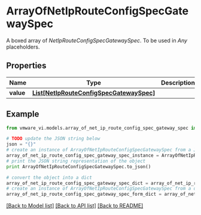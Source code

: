 # ArrayOfNetIpRouteConfigSpecGatewaySpec

A boxed array of *NetIpRouteConfigSpecGatewaySpec*. To be used in *Any* placeholders. 

## Properties
Name | Type | Description | Notes
------------ | ------------- | ------------- | -------------
**value** | [**List[NetIpRouteConfigSpecGatewaySpec]**](NetIpRouteConfigSpecGatewaySpec.md) |  | 

## Example

```python
from vmware_vi.models.array_of_net_ip_route_config_spec_gateway_spec import ArrayOfNetIpRouteConfigSpecGatewaySpec

# TODO update the JSON string below
json = "{}"
# create an instance of ArrayOfNetIpRouteConfigSpecGatewaySpec from a JSON string
array_of_net_ip_route_config_spec_gateway_spec_instance = ArrayOfNetIpRouteConfigSpecGatewaySpec.from_json(json)
# print the JSON string representation of the object
print ArrayOfNetIpRouteConfigSpecGatewaySpec.to_json()

# convert the object into a dict
array_of_net_ip_route_config_spec_gateway_spec_dict = array_of_net_ip_route_config_spec_gateway_spec_instance.to_dict()
# create an instance of ArrayOfNetIpRouteConfigSpecGatewaySpec from a dict
array_of_net_ip_route_config_spec_gateway_spec_form_dict = array_of_net_ip_route_config_spec_gateway_spec.from_dict(array_of_net_ip_route_config_spec_gateway_spec_dict)
```
[[Back to Model list]](../README.md#documentation-for-models) [[Back to API list]](../README.md#documentation-for-api-endpoints) [[Back to README]](../README.md)


